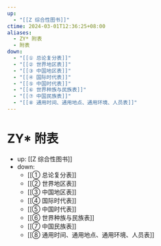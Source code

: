 ```yaml
---
up:
  - "[[Z 综合性图书]]"
ctime: 2024-03-01T12:36:25+08:00
aliases:
  - ZY* 附表
  - 附表
down:
  - "[[① 总论复分表]]"
  - "[[② 世界地区表]]"
  - "[[③ 中国地区表]]"
  - "[[④ 国际时代表]]"
  - "[[⑤ 中国时代表]]"
  - "[[⑥ 世界种族与民族表]]"
  - "[[⑦ 中国民族表]]"
  - "[[⑧ 通用时间、通用地点、通用环境、人员表]]"
---
```


# ZY\* 附表

- up: [[Z 综合性图书]]
- down:
	- [[① 总论复分表]]
	- [[② 世界地区表]]
	- [[③ 中国地区表]]
	- [[④ 国际时代表]]
	- [[⑤ 中国时代表]]
	- [[⑥ 世界种族与民族表]]
	- [[⑦ 中国民族表]]
	- [[⑧ 通用时间、通用地点、通用环境、人员表]]
